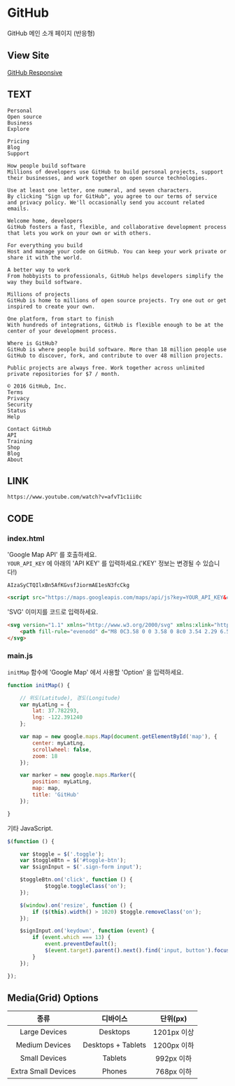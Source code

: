 # GitHub

GitHub 메인 소개 페이지 (반응형)

## View Site

[GitHub Responsive](https://heropcode.github.io/GitHub-Responsive/)

## TEXT

```text
Personal
Open source
Business
Explore

Pricing
Blog
Support

How people build software
Millions of developers use GitHub to build personal projects, support their businesses, and work together on open source technologies.

Use at least one letter, one numeral, and seven characters.
By clicking "Sign up for GitHub", you agree to our terms of service and privacy policy. We'll occasionally send you account related emails.

Welcome home, developers
GitHub fosters a fast, flexible, and collaborative development process that lets you work on your own or with others.

For everything you build
Host and manage your code on GitHub. You can keep your work private or share it with the world.

A better way to work
From hobbyists to professionals, GitHub helps developers simplify the way they build software.

Millions of projects
GitHub is home to millions of open source projects. Try one out or get inspired to create your own.

One platform, from start to finish
With hundreds of integrations, GitHub is flexible enough to be at the center of your development process.

Where is GitHub?
GitHub is where people build software. More than 18 million people use GitHub to discover, fork, and contribute to over 48 million projects.

Public projects are always free. Work together across unlimited private repositories for $7 / month.

© 2016 GitHub, Inc.
Terms
Privacy
Security
Status
Help

Contact GitHub
API
Training
Shop
Blog
About
```

## LINK

```text
https://www.youtube.com/watch?v=afvT1c1ii0c
```

## CODE

### index.html

'Google Map API' 를 호출하세요.  
`YOUR_API_KEY` 에 아래의 'API KEY' 를 입력하세요.('KEY' 정보는 변경될 수 있습니다!)

```text
AIzaSyCTQIlxBn5AfKGvsfJiormAE1esN3fcCkg
```

```html
<script src="https://maps.googleapis.com/maps/api/js?key=YOUR_API_KEY&callback=initMap" async defer></script>
```

'SVG' 이미지를 코드로 입력하세요.

```html
<svg version="1.1" xmlns="http://www.w3.org/2000/svg" xmlns:xlink="http://www.w3.org/1999/xlink" width="24" height="24" viewBox="0 0 16 16" fill="#ccc">
    <path fill-rule="evenodd" d="M8 0C3.58 0 0 3.58 0 8c0 3.54 2.29 6.53 5.47 7.59.4.07.55-.17.55-.38 0-.19-.01-.82-.01-1.49-2.01.37-2.53-.49-2.69-.94-.09-.23-.48-.94-.82-1.13-.28-.15-.68-.52-.01-.53.63-.01 1.08.58 1.23.82.72 1.21 1.87.87 2.33.66.07-.52.28-.87.51-1.07-1.78-.2-3.64-.89-3.64-3.95 0-.87.31-1.59.82-2.15-.08-.2-.36-1.02.08-2.12 0 0 .67-.21 2.2.82.64-.18 1.32-.27 2-.27.68 0 1.36.09 2 .27 1.53-1.04 2.2-.82 2.2-.82.44 1.1.16 1.92.08 2.12.51.56.82 1.27.82 2.15 0 3.07-1.87 3.75-3.65 3.95.29.25.54.73.54 1.48 0 1.07-.01 1.93-.01 2.2 0 .21.15.46.55.38A8.013 8.013 0 0 0 16 8c0-4.42-3.58-8-8-8z"></path>
</svg>
```

### main.js

`initMap` 함수에 'Google Map' 에서 사용할 'Option' 을 입력하세요.

```js
function initMap() {

    // 위도(Latitude), 경도(Longitude)
    var myLatLng = {
        lat: 37.782293,
        lng: -122.391240
    };

    var map = new google.maps.Map(document.getElementById('map'), {
        center: myLatLng,
        scrollwheel: false,
        zoom: 18
    });

    var marker = new google.maps.Marker({
        position: myLatLng,
        map: map,
        title: 'GitHub'
    });

}
```

기타 JavaScript.

```js
$(function () {

    var $toggle = $('.toggle');
    var $toggleBtn = $('#toggle-btn');
    var $signInput = $('.sign-form input');

    $toggleBtn.on('click', function () {
            $toggle.toggleClass('on');
    });

    $(window).on('resize', function () {
        if ($(this).width() > 1020) $toggle.removeClass('on');
    });

    $signInput.on('keydown', function (event) {
        if (event.which === 13) {
            event.preventDefault();
            $(event.target).parent().next().find('input, button').focus();
        }
    });

});
```

## Media(Grid) Options


| 종류 | 디바이스 | 단위(px) |
|:---:|:---:|:---:|
| Large Devices | Desktops | 1201px 이상 |
| Medium Devices | Desktops + Tablets | 1200px 이하 |
| Small Devices | Tablets | 992px 이하 |
| Extra Small Devices | Phones | 768px 이하 |
